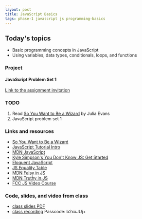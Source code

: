 ```yaml
---
layout: post
title: JavaScript Basics
tags: phase-1 javascript js programming-basics
---
```


## Today's topics

- Basic programming concepts in JavaScript
- Using variables, data types, conditionals, loops, and functions

### Project
#### JavaScript Problem Set 1

[Link to the assignment invitation](https://classroom.google.com/c/MTQzODg3MTY4MzI3/a/MTYwMTI5MTUyNjA0/details)


### TODO

1. Read [So You Want to Be a Wizard](https://jvns.ca/wizard-zine.pdf) by Julia Evans
2. JavaScript problem set 1


### Links and resources

- [So You Want to Be a Wizard](https://jvns.ca/wizard-zine.pdf)
- [JavaScript Tutorial Intro](https://javascript.info/first-steps)
- [MDN JavaScript](https://developer.mozilla.org/en-US/docs/Web/JavaScript)
- [Kyle Simpson's You Don't Know JS: Get Started](https://github.com/getify/You-Dont-Know-JS/blob/2nd-ed/get-started/ch2.md)
- [Eloquent JavaScript](https://eloquentjavascript.net/)
- [JS Equality Table](https://dorey.github.io/JavaScript-Equality-Table/)
- [MDN Falsy in JS](https://developer.mozilla.org/en-US/docs/Glossary/Falsy)
- [MDN Truthy in JS](https://developer.mozilla.org/en-US/docs/Glossary/Truthy)
- [FCC JS Video Course](https://www.youtube.com/watch?v=PkZNo7MFNFg)

### Code, slides, and video from class

- [class slides PDF](https://drive.google.com/file/d/1ClyxD8daGAXr3RXvteAMdoTzIiYiWKZu/view?usp=sharing)
- [class recording](https://us02web.zoom.us/rec/share/qchVe4EA5TTaQa_szbFc2szxvd2nLTTvWS3ZsuqGNseCXrgzdoZhEls3ZVu68mEl.4Lzx8J26ho_qr6CJ) Passcode: b2xxJUj+ 
